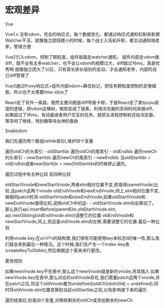 # 宏观差异

Vue

Vue1.x 没有vdom，完全的响应式，每个数据变化，都通过响应式通知机制来新建Watcher干活，就像独立团规模小的时候，每个战士入伍和升职，都主动通知咱老李，管理方便

Vue2引入vdom，控制了颗粒度，组件层面走watcher通知， 组件内部走vdom做diff，既不会有太多watcher，也不会让vdom的规模过大，diff超过16ms，真是优秀啊 就像独立团大了以后，只有营长排长级别的变动，才会通知老李，内部的自己diff管理了

Vue3通过Proxy响应式+组件内部vdom+静态标记，把任务颗粒度控制的足够细致，所以也不太需要time-slice了

React走了另外一条路，既然主要问题是diff导致卡顿，于是React走了类似cpu调度的逻辑，把vdom这棵树，微观变成了链表，利用浏览器的空闲时间来做diff，如果超过了16ms，有动画或者用户交互的任务，就把主进程控制权还给浏览器，等空闲了继续，特别像等待女神的备胎


Snabbdom

我们先遍历两个数组(while语句),维护四个变量

遍历oldCh的头索引 - oldStartIdx
遍历oldCh的尾索引 - oldEndIdx
遍历newCh的头索引 - newStartIdx
遍历newCh的尾索引 - newEndIdx
当oldStartIdx > oldEndIdx或者newStartIdx > newOldStartIdx的时候停止遍历。

遍历过程中有五种比较
前四种比较

oldStartVnode和newStartVnode,两者elm相对位置不变,若值得(sameVnode)比较,这patch这两个vnode
oldEndVnode和newEndVnode,同上,elm相对位置不变,做相同patch检测
oldStartVnode和newEndVnode,如果oldStartVnode和newEndVnode值得比较,说明oldCh中的这- - oldStartVnode.elm向右移动了。那么执行api.insertBefore(parentElm,oldStartVnode.elm, api.nextSibling(oldEndVnode.elm))调整它的位置
oldEndVnode和newStartVnode,同上,但这是oldVnode.elm向左移,需要调整它的位置
最后一种比较

利用vnode.key,在ul>li*n的结构里,我们很有可能使用key来标志li的唯一性,那么我们就会来到最后一种情况。这个时候,我们先产生一个index-key表(createKeyToOldIdx),然后根据这个表来进行更改。

更改规则

如果newVnode.key不在表中,那么这个newVnode就是新的vnode,将其插入
如果newVnode.key在表中,那么对应的oldVnode存在,我们需要patch这两个vnode,并在patch之后,将这个oldVnode置为undefined(oldCh[idxInOld] = undefined),同时将oldVnode.elm位置变换到当前oldStartIdx之前,以免影响接下来的遍历

遍历结束后,检查四个变量,对移除剩余的oldCh或添加剩余的newCh